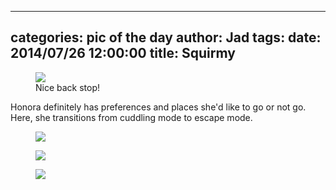 
---
categories: pic of the day
author: Jad
tags: 
date: 2014/07/26 12:00:00
title: Squirmy
---

<figure>
<img src="/img/2014/07/26/img_20140726_180815125_medium.jpg" />
<figcaption>Nice back stop!</figcaption>
</figure>

<p>Honora definitely has preferences and places she'd like to go or not go.  Here, she transitions from cuddling mode to escape mode.
</p>

<figure>
<img src="/img/2014/07/26/img_20140726_172426410_medium.jpg" />
<figcaption></figcaption>
</figure>

<figure>
<img src="/img/2014/07/26/img_20140726_172421100_medium.jpg" />
<figcaption></figcaption>
</figure>

<figure>
<img src="/img/2014/07/26/img_20140726_172417812_medium.jpg" />
<figcaption></figcaption>
</figure>
